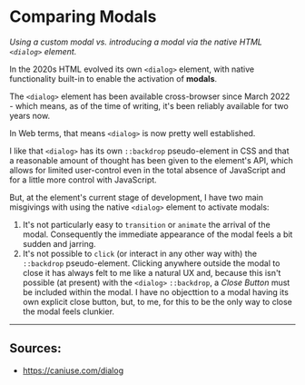 # Comparing Modals
_Using a custom modal vs. introducing a modal via the native HTML `<dialog>` element._

In the 2020s HTML evolved its own `<dialog>` element, with native functionality built-in to enable the activation of **modals**.

The `<dialog>` element has been available cross-browser since March 2022 - which means, as of the time of writing, it's been reliably available for two years now.

In Web terms, that means `<dialog>` is now pretty well established.

I like that `<dialog>` has its own `::backdrop` pseudo-element in CSS and that a reasonable amount of thought has been given to the element's API, which allows for limited user-control even in the total absence of JavaScript and for a little more control with JavaScript.

But, at the element's current stage of development, I have two main misgivings with using the native `<dialog>` element to activate modals:

 1. It's not particularly easy to `transition` or `animate` the arrival of the modal. Consequently the immediate appearance of the modal feels a bit sudden and jarring.
 2. It's not possible to `click` (or interact in any other way with) the `::backdrop` pseudo-element. Clicking anywhere outside the modal to close it has always felt to me like a natural UX and, because this isn't possible (at present) with the `<dialog>` `::backdrop`, a _Close Button_ must be included within the modal. I have no objecttion to a modal having its own explicit close button, but, to me, for this to be the only way to close the modal feels clunkier.


______

## Sources:

 - https://caniuse.com/dialog
